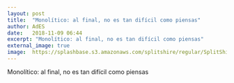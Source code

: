 ```yaml
---
layout: post
title:  "Monolítico: al final, no es tan difícil como piensas"
author: AdES
date:   2018-11-09 06:44
excerpt: "Monolítico: al final, no es tan difícil como piensas"
external_image: true
image:  https://splashbase.s3.amazonaws.com/splitshire/regular/SplitShire_IMG_5817-768x506.jpg
---
```

Monolítico: al final, no es tan difícil como piensas